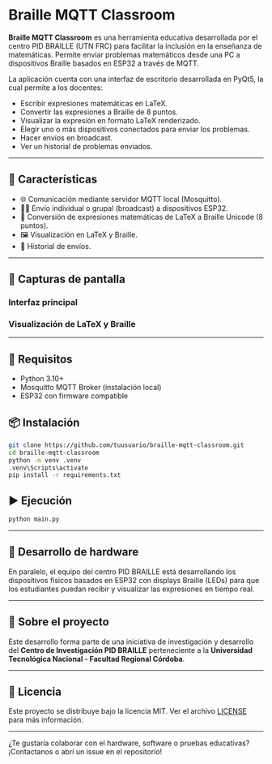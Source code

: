 # Braille MQTT Classroom

**Braille MQTT Classroom** es una herramienta educativa desarrollada por el centro PID BRAILLE (UTN FRC) para facilitar la inclusión en la enseñanza de matemáticas. Permite enviar problemas matemáticos desde una PC a dispositivos Braille basados en ESP32 a través de MQTT.

La aplicación cuenta con una interfaz de escritorio desarrollada en PyQt5, la cual permite a los docentes:

- Escribir expresiones matemáticas en LaTeX.
- Convertir las expresiones a Braille de 8 puntos.
- Visualizar la expresión en formato LaTeX renderizado.
- Elegir uno o más dispositivos conectados para enviar los problemas.
- Hacer envíos en broadcast.
- Ver un historial de problemas enviados.

---

## 🧠 Características

- 🌐 Comunicación mediante servidor MQTT local (Mosquitto).
- 🧑‍🏫 Envío individual o grupal (broadcast) a dispositivos ESP32.
- 🔡 Conversión de expresiones matemáticas de LaTeX a Braille Unicode (8 puntos).
- 🖼 Visualización en LaTeX y Braille.
- 🧾 Historial de envíos.

---

## 📸 Capturas de pantalla

### Interfaz principal



### Visualización de LaTeX y Braille



---

## 🚀 Requisitos

- Python 3.10+
- Mosquitto MQTT Broker (instalación local)
- ESP32 con firmware compatible

## 📦 Instalación

```bash
git clone https://github.com/tuusuario/braille-mqtt-classroom.git
cd braille-mqtt-classroom
python -m venv .venv
.venv\Scripts\activate
pip install -r requirements.txt
```

## ▶️ Ejecución

```bash
python main.py
```

---

## 🔧 Desarrollo de hardware

En paralelo, el equipo del centro PID BRAILLE está desarrollando los dispositivos físicos basados en ESP32 con displays Braille (LEDs) para que los estudiantes puedan recibir y visualizar las expresiones en tiempo real.

---

## 🏫 Sobre el proyecto

Este desarrollo forma parte de una iniciativa de investigación y desarrollo del **Centro de Investigación PID BRAILLE** perteneciente a la **Universidad Tecnológica Nacional - Facultad Regional Córdoba**.

---

## 📄 Licencia

Este proyecto se distribuye bajo la licencia MIT. Ver el archivo [LICENSE](LICENSE) para más información.

---

¿Te gustaría colaborar con el hardware, software o pruebas educativas? ¡Contactanos o abrí un issue en el repositorio!

